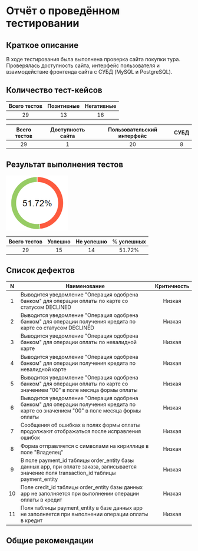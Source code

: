 # Отчёт о проведённом тестировании

## Краткое описание

В ходе тестирования была выполнена проверка сайта покупки тура. Проверялась доступность сайта, интерфейс пользователя и взаимодействие фронтенда сайта с СУБД (MySQL и PostgreSQL).

## Количество тест-кейсов

| Всего тестов | Позитивные | Негативные  |
|:-:|:-:|:-:|
| 29 | 13  | 16 |

| Всего тестов | Доступность сайта | Пользовательский интерфейс | СУБД  |
|:-:|:-:|:-:|:-:|
| 29 | 1 | 20  | 8 |

## Результат выполнения тестов

![](./issues/testDiagr.png)

| Всего тестов | Успешно | Не успешно  | % успешных |
|:-:|:-:|:-:|:-:|
| 29 | 15 | 14 | 51.72% |

## Список дефектов

| N | Наименование | Критичность |
|:-:|---|:-:|
|1|Выводится уведомление "Операция одобрена банком" для операции оплаты по карте со статусом DECLINED | Низкая |
|2|Выводится уведомление "Операция одобрена банком" для операции получения кредита по карте со статусом DECLINED | Низкая |
|3|Выводится уведомление "Операция одобрена банком" для операции оплаты по невалидной карте | Низкая |
|4|Выводится уведомление "Операция одобрена банком" для операции получения кредита по невалидной карте | Низкая |
|5|Выводится уведомление "Операция одобрена банком" для операции оплаты по карте со значением "00" в поле месяца формы оплаты | Низкая |
|6|Выводится уведомление "Операция одобрена банком" для операции получения кредита по карте со значением "00" в поле месяца формы оплаты| Низкая |
|7|Сообщения об ошибках в полях формы оплаты продолжают отображаться после исправления ошибок | Низкая |
|8|Форма отправляется с символами на кириллице в поле "Владелец" | Низкая |
|9|В поле payment_id таблицы order_entity базы данных app, при оплате заказа, записывается значение поля transaction_id таблицы payment_entity | Низкая |
|10|Поле credit_id таблицы order_entity базы данных app не заполняется при выполнении операции оплаты в кредит | Низкая |
|11|Поля таблицы payment_entity в базе данных app не заполняется при выполнении операции оплаты в кредит | Низкая |

## Общие рекомендации
